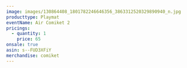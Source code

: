 ```yaml
---
image: images/130864408_1801782246646356_3863312520329890940_n.jpg
producttype: Playmat
eventName: Air Comiket 2
pricings:
  - quantity: 1
    price: 65
onsale: true
asin: s--FUD3XFiY
merchandise: comiket
---
```


